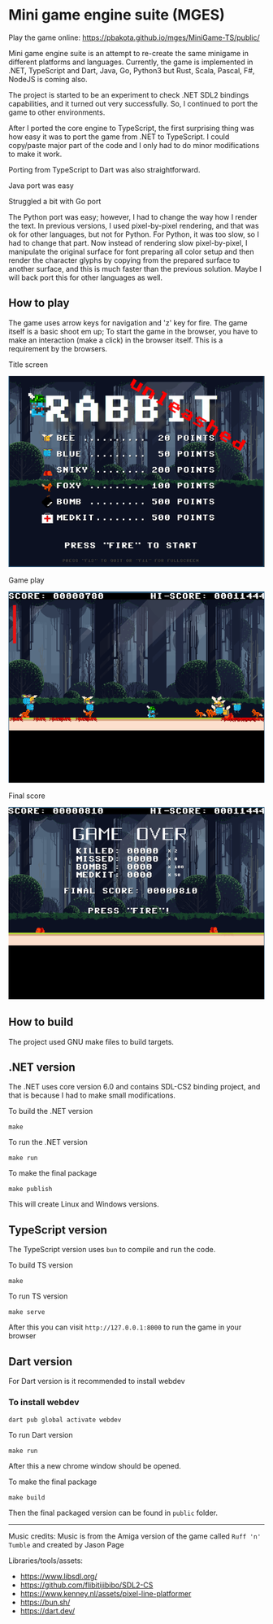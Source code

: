 # Mini game engine suite (MGES)

Play the game online: https://pbakota.github.io/mges/MiniGame-TS/public/

Mini game engine suite is an attempt to re-create the same minigame in different platforms and languages. Currently, the game is implemented in .NET, TypeScript and Dart, Java, Go, Python3 but Rust, Scala, Pascal, F#, NodeJS is coming also.

The project is started to be an experiment to check .NET SDL2 bindings capabilities, and it turned out very successfully. So, I continued to port the game to other environments.

After I ported the core engine to TypeScript, the first surprising thing was how easy it was to port the game from .NET to TypeScript. I could copy/paste major part of the code and I only had to do minor modifications to make it work.

Porting from TypeScript to Dart was also straightforward.

Java port was easy

Struggled a bit with Go port

The Python port was easy; however, I had to change the way how I render the text. In previous versions, I used pixel-by-pixel rendering, and that was ok for other languages, but not for Python. For Python, it was too slow, so I had to change that part. Now instead of rendering slow pixel-by-pixel, I manipulate the original surface for font preparing all color setup and then render the character glyphs by copying from the prepared surface to another surface, and this is much faster than the previous solution. Maybe I will back port this for other languages as well.

## How to play

The game uses arrow keys for navigation and 'z' key for fire. The game itself is a basic shoot em up;
To start the game in the browser, you have to make an interaction (make a click) in the browser itself. This is a requirement by the browsers.

Title screen

![](figures/2024-03-14_14-47.png)

Game play

![](figures/2024-03-14_14-49.png)

Final score

![](figures/2024-03-14_14-50.png)

## How to build

The project used GNU make files to build targets. 

## .NET version

The .NET uses core version 6.0 and contains SDL-CS2 binding project, and that is because I had to make small modifications.

To build the .NET version

```shell
make
```

To run the .NET version
```shell
make run
```

To make the final package

```shell
make publish
```

This will create Linux and Windows versions.

## TypeScript version

The TypeScript version uses `bun` to compile and run the code.

To build TS version
```shell
make
```

To run TS version
```shell
make serve
```

After this you can visit `http://127.0.0.1:8000` to run the game in your browser

## Dart version

For Dart version is it recommended to install webdev

### To install webdev

```
dart pub global activate webdev
```

To run Dart version
```shell
make run
```

After this a new chrome window should be opened. 

To make the final package
```shell
make build
```

Then the final packaged version can be found in `public` folder.

---

Music credits: Music is from the Amiga version of the game called `Ruff 'n' Tumble` and created by Jason Page

Libraries/tools/assets:

- https://www.libsdl.org/
- https://github.com/flibitijibibo/SDL2-CS
- https://www.kenney.nl/assets/pixel-line-platformer
- https://bun.sh/
- https://dart.dev/

